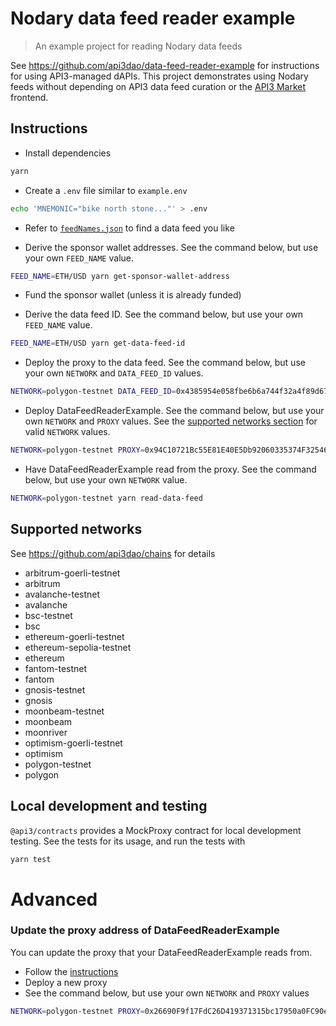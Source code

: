 # Nodary data feed reader example

> An example project for reading Nodary data feeds

See https://github.com/api3dao/data-feed-reader-example for instructions for using API3-managed dAPIs.
This project demonstrates using Nodary feeds without depending on API3 data feed curation or the [API3 Market](https://market.api3.org/dapis) frontend.

## Instructions

- Install dependencies

```sh
yarn
```

- Create a `.env` file similar to `example.env`

```sh
echo 'MNEMONIC="bike north stone..."' > .env
```

- Refer to [`feedNames.json`](/data/feedNames.json) to find a data feed you like

- Derive the sponsor wallet addresses.
  See the command below, but use your own `FEED_NAME` value.

```sh
FEED_NAME=ETH/USD yarn get-sponsor-wallet-address
```

- Fund the sponsor wallet (unless it is already funded)

- Derive the data feed ID.
  See the command below, but use your own `FEED_NAME` value.

```sh
FEED_NAME=ETH/USD yarn get-data-feed-id
```

- Deploy the proxy to the data feed.
  See the command below, but use your own `NETWORK` and `DATA_FEED_ID` values.

```sh
NETWORK=polygon-testnet DATA_FEED_ID=0x4385954e058fbe6b6a744f32a4f89d67aad099f8fb8b23e7ea8dd366ae88151d yarn deploy-data-feed-proxy
```

- Deploy DataFeedReaderExample.
  See the command below, but use your own `NETWORK` and `PROXY` values.
  See the [supported networks section](#supported-networks) for valid `NETWORK` values.

```sh
NETWORK=polygon-testnet PROXY=0x94C10721Bc55E81E40E5Db92060335374F32546b yarn deploy
```

- Have DataFeedReaderExample read from the proxy.
  See the command below, but use your own `NETWORK` value.

```sh
NETWORK=polygon-testnet yarn read-data-feed
```

## Supported networks

See https://github.com/api3dao/chains for details

- arbitrum-goerli-testnet
- arbitrum
- avalanche-testnet
- avalanche
- bsc-testnet
- bsc
- ethereum-goerli-testnet
- ethereum-sepolia-testnet
- ethereum
- fantom-testnet
- fantom
- gnosis-testnet
- gnosis
- moonbeam-testnet
- moonbeam
- moonriver
- optimism-goerli-testnet
- optimism
- polygon-testnet
- polygon

## Local development and testing

`@api3/contracts` provides a MockProxy contract for local development testing.
See the tests for its usage, and run the tests with

```sh
yarn test
```

# Advanced

### Update the proxy address of DataFeedReaderExample

You can update the proxy that your DataFeedReaderExample reads from.

- Follow the [instructions](#instructions)
- Deploy a new proxy
- See the command below, but use your own `NETWORK` and `PROXY` values

```sh
NETWORK=polygon-testnet PROXY=0x26690F9f17FdC26D419371315bc17950a0FC90eD yarn update-proxy
```
